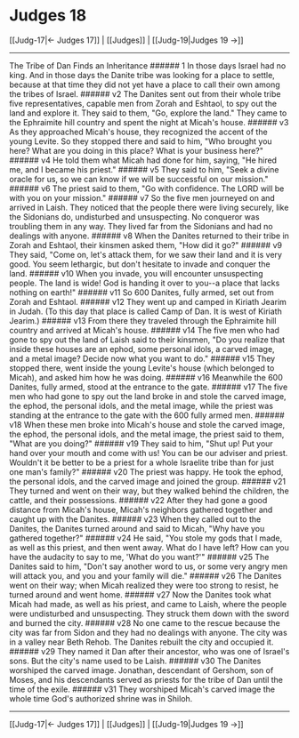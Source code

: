 # Judges 18

[[Judg-17|← Judges 17]] | [[Judges]] | [[Judg-19|Judges 19 →]]
***

The Tribe of Dan Finds an Inheritance ###### 1 In those days Israel had no king. And in those days the Danite tribe was looking for a place to settle, because at that time they did not yet have a place to call their own among the tribes of Israel. ###### v2 The Danites sent out from their whole tribe five representatives, capable men from Zorah and Eshtaol, to spy out the land and explore it. They said to them, "Go, explore the land." They came to the Ephraimite hill country and spent the night at Micah's house. ###### v3 As they approached Micah's house, they recognized the accent of the young Levite. So they stopped there and said to him, "Who brought you here? What are you doing in this place? What is your business here?" ###### v4 He told them what Micah had done for him, saying, "He hired me, and I became his priest." ###### v5 They said to him, "Seek a divine oracle for us, so we can know if we will be successful on our mission." ###### v6 The priest said to them, "Go with confidence. The LORD will be with you on your mission." ###### v7 So the five men journeyed on and arrived in Laish. They noticed that the people there were living securely, like the Sidonians do, undisturbed and unsuspecting. No conqueror was troubling them in any way. They lived far from the Sidonians and had no dealings with anyone. ###### v8 When the Danites returned to their tribe in Zorah and Eshtaol, their kinsmen asked them, "How did it go?" ###### v9 They said, "Come on, let's attack them, for we saw their land and it is very good. You seem lethargic, but don't hesitate to invade and conquer the land. ###### v10 When you invade, you will encounter unsuspecting people. The land is wide! God is handing it over to you--a place that lacks nothing on earth!" ###### v11 So 600 Danites, fully armed, set out from Zorah and Eshtaol. ###### v12 They went up and camped in Kiriath Jearim in Judah. (To this day that place is called Camp of Dan. It is west of Kiriath Jearim.) ###### v13 From there they traveled through the Ephraimite hill country and arrived at Micah's house. ###### v14 The five men who had gone to spy out the land of Laish said to their kinsmen, "Do you realize that inside these houses are an ephod, some personal idols, a carved image, and a metal image? Decide now what you want to do." ###### v15 They stopped there, went inside the young Levite's house (which belonged to Micah), and asked him how he was doing. ###### v16 Meanwhile the 600 Danites, fully armed, stood at the entrance to the gate. ###### v17 The five men who had gone to spy out the land broke in and stole the carved image, the ephod, the personal idols, and the metal image, while the priest was standing at the entrance to the gate with the 600 fully armed men. ###### v18 When these men broke into Micah's house and stole the carved image, the ephod, the personal idols, and the metal image, the priest said to them, "What are you doing?" ###### v19 They said to him, "Shut up! Put your hand over your mouth and come with us! You can be our adviser and priest. Wouldn't it be better to be a priest for a whole Israelite tribe than for just one man's family?" ###### v20 The priest was happy. He took the ephod, the personal idols, and the carved image and joined the group. ###### v21 They turned and went on their way, but they walked behind the children, the cattle, and their possessions. ###### v22 After they had gone a good distance from Micah's house, Micah's neighbors gathered together and caught up with the Danites. ###### v23 When they called out to the Danites, the Danites turned around and said to Micah, "Why have you gathered together?" ###### v24 He said, "You stole my gods that I made, as well as this priest, and then went away. What do I have left? How can you have the audacity to say to me, 'What do you want?'" ###### v25 The Danites said to him, "Don't say another word to us, or some very angry men will attack you, and you and your family will die." ###### v26 The Danites went on their way; when Micah realized they were too strong to resist, he turned around and went home. ###### v27 Now the Danites took what Micah had made, as well as his priest, and came to Laish, where the people were undisturbed and unsuspecting. They struck them down with the sword and burned the city. ###### v28 No one came to the rescue because the city was far from Sidon and they had no dealings with anyone. The city was in a valley near Beth Rehob. The Danites rebuilt the city and occupied it. ###### v29 They named it Dan after their ancestor, who was one of Israel's sons. But the city's name used to be Laish. ###### v30 The Danites worshiped the carved image. Jonathan, descendant of Gershom, son of Moses, and his descendants served as priests for the tribe of Dan until the time of the exile. ###### v31 They worshiped Micah's carved image the whole time God's authorized shrine was in Shiloh.

***
[[Judg-17|← Judges 17]] | [[Judges]] | [[Judg-19|Judges 19 →]]
